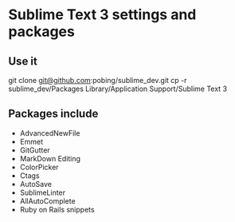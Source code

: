# Sublime Text 3 settings and packages

## Use it
git clone git@github.com:pobing/sublime_dev.git
cp -r sublime_dev/Packages Library/Application Support/Sublime Text 3

## Packages include
* AdvancedNewFile
* Emmet
* GitGutter
* MarkDown Editing
* ColorPicker
* Ctags
* AutoSave
* SublimeLinter
* AllAutoComplete
* Ruby on Rails snippets

